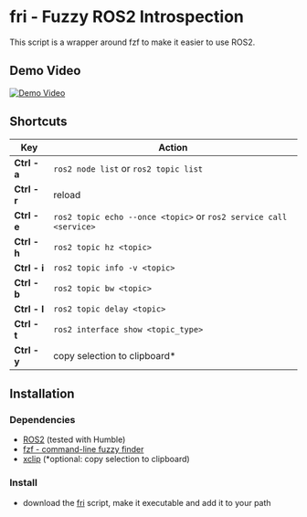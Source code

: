 # fri - Fuzzy ROS2 Introspection
This script is a wrapper around fzf to make it easier to use ROS2.
## Demo Video
[![Demo Video](https://img.youtube.com/vi/S3CM47CnZ-0/mqdefault.jpg)](https://www.youtube.com/watch?v=S3CM47CnZ-0)

## Shortcuts

| Key          | Action                                |
| ------------ | ------------------------------------- |
| **Ctrl - a** | `ros2 node list` or `ros2 topic list` |
| **Ctrl - r** | reload                                |
| **Ctrl - e** | `ros2 topic echo --once <topic>` or `ros2 service call <service>`      |
| **Ctrl - h** | `ros2 topic hz <topic>`               |
| **Ctrl - i** | `ros2 topic info -v <topic>`          |
| **Ctrl - b** | `ros2 topic bw <topic>`               |
| **Ctrl - l** | `ros2 topic delay <topic>`            |
| **Ctrl - t** | `ros2 interface show <topic_type>`    |
| **Ctrl - y** | copy selection to clipboard*          |

## Installation
### Dependencies
* [ROS2](https://docs.ros.org/) (tested with Humble)
* [fzf - command-line fuzzy finder](https://github.com/junegunn/fzf)
* [xclip](https://github.com/astrand/xclip) (*optional: copy selection to clipboard)

### Install
* download the [fri](./fri) script, make it executable and add it to your path